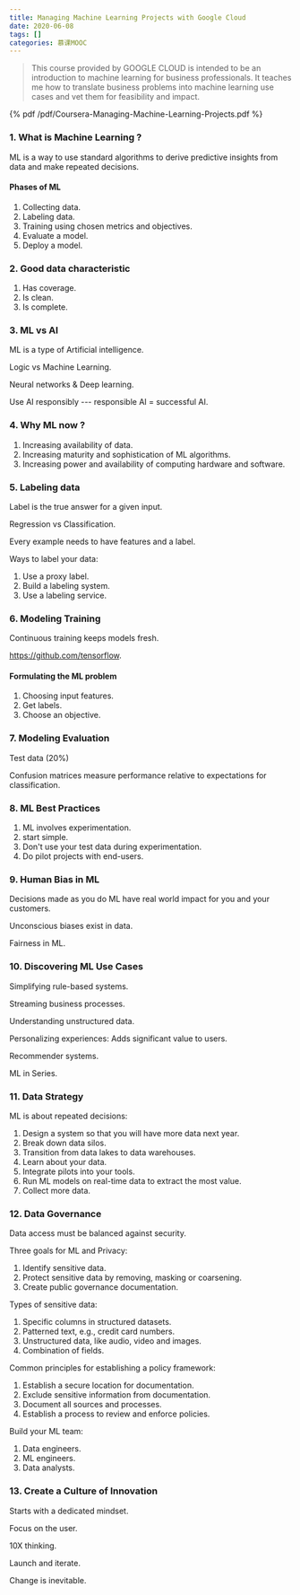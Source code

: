 ```yaml
---
title: Managing Machine Learning Projects with Google Cloud
date: 2020-06-08
tags: []
categories: 慕课MOOC
---
```


> This course provided by GOOGLE CLOUD is intended to be an introduction to machine learning for business professionals. It teaches me how to translate business problems into machine learning use cases and vet them for feasibility and impact.

<!--more-->

{% pdf /pdf/Coursera-Managing-Machine-Learning-Projects.pdf %}

### 1. What is Machine Learning ?

ML is a way to use standard algorithms to derive predictive insights from data and make repeated decisions.

#### Phases of ML

1. Collecting data.
2. Labeling data.
3. Training using chosen metrics and objectives.
4. Evaluate a model.
5. Deploy a model.

### 2. Good data characteristic

1. Has coverage.
2. Is clean.
3. Is complete.

### 3. ML vs AI

ML is a type of Artificial intelligence.

Logic vs Machine Learning.

Neural networks & Deep learning.

Use AI responsibly --- responsible AI = successful AI.

### 4. Why ML now ?

1.  Increasing availability of data.
2.  Increasing maturity and sophistication of ML algorithms.
3.  Increasing power and availability of computing hardware and software.

### 5. Labeling data

Label is the true answer for a given input.

Regression vs Classification.

Every example needs to have features and a label.

Ways to label your data:
1. Use a proxy label.
2. Build a labeling system.
3. Use a labeling service.

### 6. Modeling Training

Continuous training keeps models fresh.

https://github.com/tensorflow.

#### Formulating the ML problem

1. Choosing input features.
2. Get labels.
3. Choose an objective.

### 7. Modeling Evaluation

Test data (20%)

Confusion matrices measure performance relative to expectations for classification.

### 8. ML Best Practices

1. ML involves experimentation.
2. start simple.
3. Don't use your test data during experimentation.
4. Do pilot projects with end-users.

### 9. Human Bias in ML

Decisions made as you do ML have real world impact for you and your customers.

Unconscious biases exist in data.

Fairness in ML.

### 10. Discovering ML Use Cases

Simplifying rule-based systems.

Streaming business processes.

Understanding unstructured data.

Personalizing experiences: Adds significant value to users.

Recommender systems.

ML in Series.

### 11. Data Strategy

ML is about repeated decisions:

1. Design a system so that you will have more data next year.
2. Break down data silos.
3. Transition from data lakes to data warehouses.
4. Learn about your data.
5. Integrate pilots into your tools.
6. Run ML models on real-time data to extract the most value.
7. Collect more data.

### 12. Data Governance

Data access must be balanced against security.

Three goals for ML and Privacy:
1. Identify sensitive data.
2. Protect sensitive data by removing, masking or coarsening.
3. Create public governance documentation.

Types of sensitive data:
1. Specific columns in structured datasets.
2. Patterned text, e.g., credit card numbers.
3. Unstructured data, like audio, video and images.
4. Combination of fields.

Common principles for establishing a policy framework:
1. Establish a secure location for documentation.
2. Exclude sensitive information from documentation.
3. Document all sources and processes.
4. Establish a process to review and enforce policies.

Build your ML team:
1. Data engineers.
2. ML engineers.
3. Data analysts.

### 13. Create a Culture of Innovation

Starts with a dedicated mindset.

Focus on the user.

10X thinking.

Launch and iterate.

Change is inevitable.
